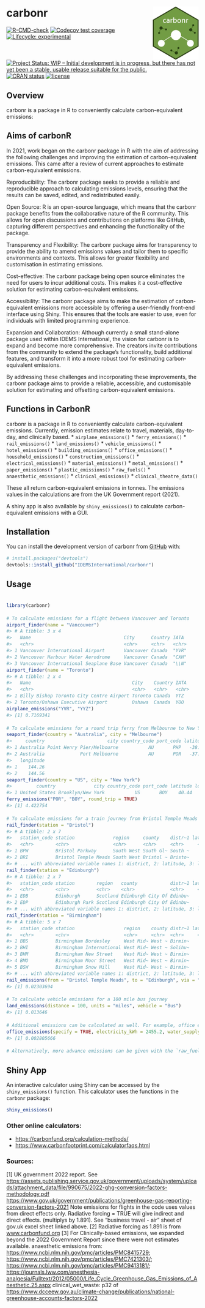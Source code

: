 
<!-- README.md is generated from README.Rmd. Please edit that file -->

# carbonr <img src='man/figures/carbonr_icon.png' align="right" height="139"/>

<!-- badges: start -->

[![R-CMD-check](https://github.com/IDEMSInternational/carbonr/workflows/R-CMD-check/badge.svg)](https://github.com/IDEMSInternational/carbonr/actions)
[![Codecov test
coverage](https://codecov.io/gh/IDEMSInternational/carbonr/branch/main/graph/badge.svg)](https://app.codecov.io/gh/IDEMSInternational/carbonr?branch=main)
[![Lifecycle:
experimental](https://img.shields.io/badge/lifecycle-experimental-orange.svg)](https://lifecycle.r-lib.org/articles/stages.html#experimental)
[![Project Status: WIP – Initial development is in progress, but there
has not yet been a stable, usable release suitable for the
public.](https://www.repostatus.org/badges/latest/wip.svg)](https://www.repostatus.org/#wip)
[![CRAN
status](https://www.r-pkg.org/badges/version/carbonr)](https://CRAN.R-project.org/package=carbonr)
[![license](https://img.shields.io/badge/license-LGPL%20(%3E=%203)-lightgrey.svg)](https://www.gnu.org/licenses/lgpl-3.0.en.html)
<!-- badges: end -->

## Overview

carbonr is a package in R to conveniently calculate carbon-equivalent
emissions:

## Aims of carbonR

In 2021, work began on the carbonr package in R with the aim of
addressing the following challenges and improving the estimation of
carbon-equivalent emissions. This came after a review of current
approaches to estimate carbon-equivalent emissions.

Reproducibility: The carbonr package seeks to provide a reliable and
reproducible approach to calculating emissions levels, ensuring that the
results can be saved, edited, and redistributed easily.

Open Source: R is an open-source language, which means that the carbonr
package benefits from the collaborative nature of the R community. This
allows for open discussions and contributions on platforms like GitHub,
capturing different perspectives and enhancing the functionality of the
package.

Transparency and Flexibility: The carbonr package aims for transparency
to provide the ability to amend emissions values and tailor them to
specific environments and contexts. This allows for greater flexibility
and customisation in estimating emissions.

Cost-effective: The carbonr package being open source eliminates the
need for users to incur additional costs. This makes it a cost-effective
solution for estimating carbon-equivalent emissions.

Accessibility: The carbonr package aims to make the estimation of
carbon-equivalent emissions more accessible by offering a user-friendly
front-end interface using Shiny. This ensures that the tools are easier
to use, even for individuals with limited programming experience.

Expansion and Collaboration: Although currently a small stand-alone
package used within IDEMS International, the vision for carbonr is to
expand and become more comprehensive. The creators invite contributions
from the community to extend the package’s functionality, build
additional features, and transform it into a more robust tool for
estimating carbon-equivalent emissions.

By addressing these challenges and incorporating these improvements, the
carbonr package aims to provide a reliable, accessible, and customisable
solution for estimating and offsetting carbon-equivalent emissions.

## Functions in CarbonR

carbonr is a package in R to conveniently calculate carbon-equivalent
emissions. Currently, emission estimates relate to travel, materials,
day-to-day, and clinically based. \* `airplane_emissions()` \*
`ferry_emissions()` \* `rail_emissions()` \* `land_emissions()` \*
`vehicle_emissions()` \* `hotel_emissions()` \* `building_emissions()`
\* `office_emissions()` \* `household_emissions()` \*
`construction_emissions()` \* `electrical_emissions()` \*
`material_emissions()` \* `metal_emissions()` \* `paper_emissions()` \*
`plastic_emissions()` \* `raw_fuels()` \* `anaesthetic_emissions()` \*
`clinical_emissions()` \* `clinical_theatre_data()`

These all return carbon-equivalent emissions in tonnes. The emissions
values in the calculations are from the UK Government report (2021).

A shiny app is also available by `shiny_emissions()` to calculate
carbon-equivalent emissions with a GUI.

## Installation

You can install the development version of carbonr from
[GitHub](https://github.com/) with:

``` r
# install.packages("devtools")
devtools::install_github("IDEMSInternational/carbonr")
```

## Usage

``` r

library(carbonr)

# To calculate emissions for a flight between Vancouver and Toronto
airport_finder(name = "Vancouver")
#> # A tibble: 3 x 4
#>   Name                                  City      Country IATA 
#>   <chr>                                 <chr>     <chr>   <chr>
#> 1 Vancouver International Airport       Vancouver Canada  "YVR"
#> 2 Vancouver Harbour Water Aerodrome     Vancouver Canada  "CXH"
#> 3 Vancouver International Seaplane Base Vancouver Canada  "\\N"
airport_finder(name = "Toronto")
#> # A tibble: 2 x 4
#>   Name                                     City    Country IATA 
#>   <chr>                                    <chr>   <chr>   <chr>
#> 1 Billy Bishop Toronto City Centre Airport Toronto Canada  YTZ  
#> 2 Toronto/Oshawa Executive Airport         Oshawa  Canada  YOO
airplane_emissions("YVR", "YYZ")
#> [1] 0.7169341

# To calculate emissions for a round trip ferry from Melbourne to New York
seaport_finder(country = "Australia", city = "Melbourne")
#>     country                       city country_code port_code latitude
#> 1 Australia Point Henry Pier/Melbourne           AU       PHP   -38.07
#> 2 Australia             Port Melbourne           AU       POR   -37.50
#>   longitude
#> 1    144.26
#> 2    144.56
seaport_finder(country = "US", city = "New York")
#>         country              city country_code port_code latitude longitude
#> 1 United States Brooklyn/New York           US       BOY    40.44    -73.56
ferry_emissions("POR", "BOY", round_trip = TRUE)
#> [1] 4.422754

# To calculate emissions for a train journey from Bristol Temple Meads to Edinburgh Waverley, via Birmingham New Street.
rail_finder(station = "Bristol")
#> # A tibble: 2 x 7
#>   station_code station              region     county    distr~1 latit~2 longi~3
#>   <chr>        <chr>                <chr>      <chr>     <chr>     <dbl>   <dbl>
#> 1 BPW          Bristol Parkway      South West South Gl~ South ~    51.5   -2.54
#> 2 BRI          Bristol Temple Meads South West Bristol ~ Bristo~    51.4   -2.58
#> # ... with abbreviated variable names 1: district, 2: latitude, 3: longitude
rail_finder(station = "Edinburgh")
#> # A tibble: 2 x 7
#>   station_code station        region   county            distr~1 latit~2 longi~3
#>   <chr>        <chr>          <chr>    <chr>             <chr>     <dbl>   <dbl>
#> 1 EDB          Edinburgh      Scotland Edinburgh City Of Edinbu~    56.0   -3.19
#> 2 EDP          Edinburgh Park Scotland Edinburgh City Of Edinbu~    55.9   -3.31
#> # ... with abbreviated variable names 1: district, 2: latitude, 3: longitude
rail_finder(station = "Birmingham")
#> # A tibble: 5 x 7
#>   station_code station                  region    county distr~1 latit~2 longi~3
#>   <chr>        <chr>                    <chr>     <chr>  <chr>     <dbl>   <dbl>
#> 1 BBS          Birmingham Bordesley     West Mid~ West ~ Birmin~    52.5   -1.88
#> 2 BHI          Birmingham International West Mid~ West ~ Solihu~    52.5   -1.73
#> 3 BHM          Birmingham New Street    West Mid~ West ~ Birmin~    52.5   -1.90
#> 4 BMO          Birmingham Moor Street   West Mid~ West ~ Birmin~    52.5   -1.89
#> 5 BSW          Birmingham Snow Hill     West Mid~ West ~ Birmin~    52.5   -1.90
#> # ... with abbreviated variable names 1: district, 2: latitude, 3: longitude
rail_emissions(from = "Bristol Temple Meads", to = "Edinburgh", via = "Birmingham New Street")
#> [1] 0.02303694

# To calculate vehicle emissions for a 100 mile bus journey
land_emissions(distance = 100, units = "miles", vehicle = "Bus")
#> [1] 0.013646

# Additional emissions can be calculated as well. For example, office emissions
office_emissions(specify = TRUE, electricity_kWh = 2455.2, water_supply = 85, heat_kWh = 8764)
#> [1] 0.002805666

# Alternatively, more advance emissions can be given with the `raw_fuels()` function.
```

## Shiny App

An interactive calculator using Shiny can be accessed by the
`shiny_emissions()` function. This calculator uses the functions in the
`carbonr` package:

``` r
shiny_emissions()
```

### Other online calculators:

- <https://carbonfund.org/calculation-methods/>
- <https://www.carbonfootprint.com/calculatorfaqs.html>

### Sources:

\[1\] UK government 2022 report. See
<https://assets.publishing.service.gov.uk/government/uploads/system/uploads/attachment_data/file/990675/2022-ghg-conversion-factors-methodology.pdf>
<https://www.gov.uk/government/publications/greenhouse-gas-reporting-conversion-factors-2021>
Note emissions for flights in the code uses values from direct effects
only. Radiative forcing = TRUE will give indirect and direct effects.
(multiplys by 1.891). See “business travel - air” sheet of gov.uk excel
sheet linked above. \[2\] Radiative forcing as 1.891 is from
www.carbonfund.org \[3\] For Clinically-based emissions, we expanded
beyond the 2022 Government Report since there were not estimates
available. anaesthetic emissions from:
<https://www.ncbi.nlm.nih.gov/pmc/articles/PMC8415729>;
<https://www.ncbi.nlm.nih.gov/pmc/articles/PMC7421303/>;
<https://www.ncbi.nlm.nih.gov/pmc/articles/PMC9413181/>;
<https://journals.lww.com/anesthesia-analgesia/Fulltext/2012/05000/Life_Cycle_Greenhouse_Gas_Emissions_of_Anesthetic.25.aspx>
clinical_wet_waste: p32 of
<https://www.dcceew.gov.au/climate-change/publications/national-greenhouse-accounts-factors-2022>
